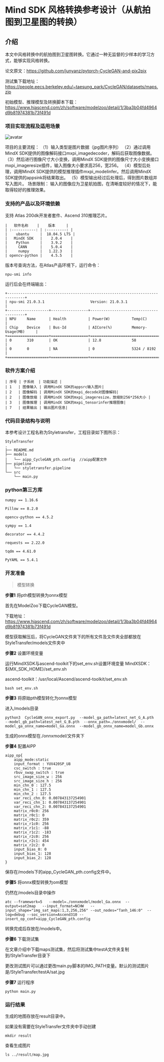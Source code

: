# Mind SDK 风格转换参考设计（从航拍图到卫星图的转换）

## 介绍

本文中风格转换中的航拍图到卫星图转换。它通过一种无监督的少样本的学习方式，能够实现风格转换。

论文原文：https://github.com/junyanz/pytorch-CycleGAN-and-pix2pix

测试集下载地址：https://people.eecs.berkeley.edu/~taesung_park/CycleGAN/datasets/maps.zip

初始模型、推理模型及转换脚本下载：https://www.hiascend.com/zh/software/modelzoo/detail/1/3ba3b04fd4964d9b81974381b73f491d

### 项目实现流程及适用场景

![avatar](https://pic.imgdb.cn/item/62c24a535be16ec74ac0684c.png)

项目的主要流程：
（1）输入类型是图片数据（jpg图片序列）
（2）通过调用MindX SDK提供的图像解码接口mxpi_imagedecoder，解码后获取图像数据。
（3）然后进行图像尺寸大小变换，调用MindX SDK提供的图像尺寸大小变换接口mxpi_imageresize插件，输入图像大小要求高256，宽256。
（4）模型后处理，调用MindX SDK提供的模型推理插件mxpi_modelinfer。然后调用MindX SDK提供的appsink将结果取出。
（5）模型输出经过后处理后，得到图片数组并写入图片。
场景限制：
输入的图像应为卫星航拍图，在清晰度较好的情况下，能取得较好的推理效果。

### 支持的产品以及环境依赖

支持 Atlas 200dk开发者套件、Ascend 310推理芯片。

```
|   软件名称    |    版本     |
| :-----------: | :---------: |
|    ubantu     |  18.04.5 LTS |
|   MindX SDK   |    2.0.4    |
|    Python     |    3.9.2    |
|     CANN      |    5.0.4    |
|     numpy     |   1.22.3    |
| opencv-python |    4.5.5    |
```

版本号查询方法，在Atlas产品环境下，运行命令：

```
npu-smi info

```
运行后会在终端输出：
```
+------------------------------------------------------------------------------+
| npu-smi 21.0.3.1                     Version: 21.0.3.1                       |
+-------------------+-----------------+----------------------------------------+
| NPU     Name      | Health          | Power(W)          Temp(C)              |
| Chip    Device    | Bus-Id          | AICore(%)         Memory-Usage(MB)     |
+===================+=================+========================================+
| 0       310       | OK              | 12.8              58                   |
| 0       0         | NA              | 0                 5324 / 8192          |
+===================+=================+========================================+
```

### 软件方案介绍

```
| 序号 | 子系统  | 功能描述 |
| 1   | 图像输入 | 调用MindX SDK的appsrc输入图片|
| 2   | 图像解码 | 调用MindX SDK的mxpi_decode对图像解码|
| 2   | 图像放缩 | 调用MindX SDK的mxpi_imageresize，放缩到256*256大小 |
| 3   | 图像推理 | 调用MindX SDK的mxpi_tensorinfer推理图像|
| 7   | 结果输出 | 输出图片信息|
```

### 代码目录结构与说明

本参考设计工程名称为Styletransfer，工程目录如下图所示： 

```
StyleTransfer
.
├── README.md
├── models       
│   └── aipp_CycleGAN_pth.config  //aipp配置文件  
├── pipeline
│   └── styletransfer.pipeline
└── src
    └── main.py
```

### python第三方库

```
numpy == 1.16.6

Pillow == 8.2.0

opencv-python == 4.5.2

sympy == 1.4

decorator == 4.4.2

requests == 2.22.0

tqdm == 4.61.0

PyYAML == 5.4.1
```

### 开发准备

> 模型转换

**步骤1** 将pth模型转换为onnx模型

首先在ModelZoo下载CycleGAN模型。

下载地址：https://www.hiascend.com/zh/software/modelzoo/detail/1/3ba3b04fd4964d9b81974381b73f491d

模型获取解压后，将CycleGAN文件夹下的所有文件及文件夹全部都放在StyleTransfer/models文件夹中

**步骤2** 设置环境变量

运行MindXSDK与ascend-toolkit下的set_env.sh设置环境变量
MindXSDK：${MX_SDK_HOME}/set_env.sh

ascend-toolkit：/usr/local/Ascend/ascend-toolkit/set_env.sh
```
bash set_env.sh 

```

**步骤3** 将原始pth模型转化为onnx模型

进入/models目录

```
python3  CycleGAN_onnx_export.py  --model_ga_path=latest_net_G_A.pth  --model_gb_path=latest_net_G_B.pth  --onnx_path=./onnxmodel/  --model_ga_onnx_name=model_Ga.onnx  --model_gb_onnx_name=model_Gb.onnx
```
生成的onnx模型在./onnxmodel/文件夹下

**步骤4** 配置AIPP

```
aipp_op{
    aipp_mode:static
    input_format : YUV420SP_U8
    csc_switch : true
    rbuv_swap_switch : true
    src_image_size_w : 256
    src_image_size_h : 256
    min_chn_0 : 127.5
    min_chn_1 : 127.5
    min_chn_2 : 127.5
    var_reci_chn_0: 0.007843137254901
    var_reci_chn_1: 0.007843137254901
    var_reci_chn_2: 0.007843137254901
    matrix_r0c0: 256
    matrix_r0c1: 0
    matrix_r0c2: 359
    matrix_r1c0: 256
    matrix_r1c1: -88
    matrix_r1c2: -183
    matrix_r2c0: 256
    matrix_r2c1: 454
    matrix_r2c2: 0
    input_bias_0: 0
    input_bias_1: 128
    input_bias_2: 128
}
```
保存在/models下的aipp_CycleGAN_pth.config文件中。

**步骤5** 将onnx模型转换为om模型

仍然在/models目录中操作
```
atc --framework=5   --model=./onnxmodel/model_Ga.onnx  --output=sat2map   --input_format=NCHW   --input_shape="img_sat_maps:1,3,256,256" --out_nodes="Tanh_146:0"  --log=debug --soc_version=Ascend310 --insert_op_conf=aipp_CycleGAN_pth.config
```

转换完成后存放在/models中。

**步骤6** 下载测试集

在文章介绍中下载maps测试集，然后将测试集中testA文件夹复制到/StyleTransfer目录下

更改测试图片可以通过更改main.py脚本的IMG_PATH变量。默认的测试图片是/StyleTransfer/testA/sat.jpg

**步骤7** 运行程序

```
python main.py
```

###  运行结果

生成的地图存放在result目录中。

如果没有需要在StyleTransfer文件夹中手动创建

```
mkdir result
```
查看生成图片
```
ls ../result/map.jpg 
```